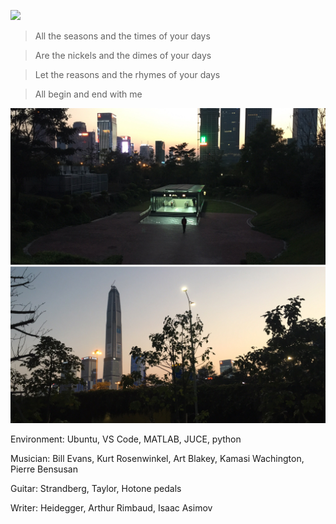![](/img/portfolio-test.jpg)

> All the seasons and the times of your days

> Are the nickels and the dimes of your days

> Let the reasons and the rhymes of your days

> All begin and end with me

![](/img/about-title.jpg)

Environment: Ubuntu, VS Code, MATLAB, JUCE, python

Musician: Bill Evans, Kurt Rosenwinkel, Art Blakey, Kamasi Wachington, Pierre Bensusan

Guitar: Strandberg, Taylor, Hotone pedals

Writer: Heidegger, Arthur Rimbaud, Isaac Asimov
